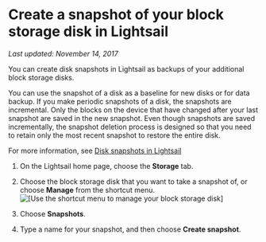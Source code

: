 # Create a snapshot of your block storage disk in Lightsail<a name="create-block-storage-disk-snapshot"></a>

 *Last updated: November 14, 2017* 

You can create disk snapshots in Lightsail as backups of your additional block storage disks\.

You can use the snapshot of a disk as a baseline for new disks or for data backup\. If you make periodic snapshots of a disk, the snapshots are incremental\. Only the blocks on the device that have changed after your last snapshot are saved in the new snapshot\. Even though snapshots are saved incrementally, the snapshot deletion process is designed so that you need to retain only the most recent snapshot to restore the entire disk\.

For more information, see [Disk snapshots in Lightsail](block-storage-disk-snapshots-in-amazon-lightsail.md)

1. On the Lightsail home page, choose the **Storage** tab\.

1. Choose the block storage disk that you want to take a snapshot of, or choose **Manage** from the shortcut menu\.  
![\[Use the shortcut menu to manage your block storage disk\]](https://d9yljz1nd5001.cloudfront.net/en_us/839d5f6fb9fda85efe16b0c03ccc5f0f/images/animated-gif-manage-block-storage-disk-shortcut-menu.gif)

1. Choose **Snapshots**\.

1. Type a name for your snapshot, and then choose **Create snapshot**\.